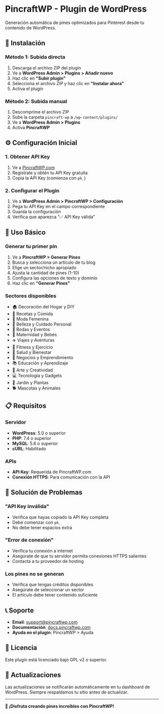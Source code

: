 # PincraftWP - Plugin de WordPress

Generación automática de pines optimizados para Pinterest desde tu contenido de WordPress.

## 🚀 Instalación

### Método 1: Subida directa
1. Descarga el archivo ZIP del plugin
2. Ve a **WordPress Admin > Plugins > Añadir nuevo**
3. Haz clic en **"Subir plugin"**
4. Selecciona el archivo ZIP y haz clic en **"Instalar ahora"**
5. Activa el plugin

### Método 2: Subida manual
1. Descomprime el archivo ZIP
2. Sube la carpeta `pincraft-wp` a `/wp-content/plugins/`
3. Ve a **WordPress Admin > Plugins**
4. Activa **PincraftWP**

## ⚙️ Configuración Inicial

### 1. Obtener API Key
1. Ve a [PincraftWP.com](https://pincraftwp.com)
2. Regístrate y obtén tu API Key gratuita
3. Copia la API Key (comienza con `pk_`)

### 2. Configurar el Plugin
1. Ve a **WordPress Admin > PincraftWP > Configuración**
2. Pega tu API Key en el campo correspondiente
3. Guarda la configuración
4. Verifica que aparezca "✅ API Key válida"

## 🎨 Uso Básico

### Generar tu primer pin
1. Ve a **PincraftWP > Generar Pines**
2. Busca y selecciona un artículo de tu blog
3. Elige un sector/nicho apropiado
4. Ajusta la cantidad de pines (1-10)
5. Configura las opciones de texto y dominio
6. Haz clic en **"Generar Pines"**

### Sectores disponibles
- 🏠 Decoración del Hogar y DIY
- 🍲 Recetas y Comida
- 👗 Moda Femenina
- 💄 Belleza y Cuidado Personal
- 👰 Bodas y Eventos
- 👶 Maternidad y Bebés
- ✈️ Viajes y Aventuras
- 💪 Fitness y Ejercicio
- 🧘 Salud y Bienestar
- 💼 Negocios y Emprendimiento
- 📚 Educación y Aprendizaje
- 🎨 Arte y Creatividad
- 💻 Tecnología y Gadgets
- 🌱 Jardín y Plantas
- 🐕 Mascotas y Animales

## 📋 Requisitos

### Servidor
- **WordPress**: 5.0 o superior
- **PHP**: 7.4 o superior
- **MySQL**: 5.6 o superior
- **cURL**: Habilitado

### APIs
- **API Key**: Requerida de PincraftWP.com
- **Conexión HTTPS**: Para comunicación con la API

## 🔧 Solución de Problemas

### "API Key inválida"
- Verifica que hayas copiado la API Key completa
- Debe comenzar con `pk_`
- No debe tener espacios extra

### "Error de conexión"
- Verifica tu conexión a internet
- Asegúrate de que tu servidor permita conexiones HTTPS salientes
- Contacta a tu proveedor de hosting

### Los pines no se generan
- Verifica que tengas créditos disponibles
- Asegúrate de seleccionar un sector
- El artículo debe tener contenido suficiente

## 📞 Soporte

- **Email**: support@pincraftwp.com
- **Documentación**: [docs.pincraftwp.com](https://docs.pincraftwp.com)
- **Ayuda en el plugin**: PincraftWP > Ayuda

## 📄 Licencia

Este plugin está licenciado bajo GPL v2 o superior.

## 🔄 Actualizaciones

Las actualizaciones se notificarán automáticamente en tu dashboard de WordPress. Siempre respaldamos tu sitio antes de actualizar.

---

**🎨 ¡Disfruta creando pines increíbles con PincraftWP!**